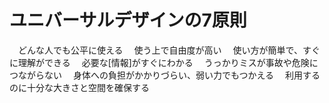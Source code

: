 # ユニバーサルデザインの7原則
　どんな人でも公平に使える
　使う上で自由度が高い
　使い方が簡単で、すぐに理解ができる
　必要な[情報]がすぐにわかる
　うっかりミスが事故や危険につながらない
　身体への負担がかかりづらい、弱い力でもつかえる
　利用するのに十分な大きさと空間を確保する
